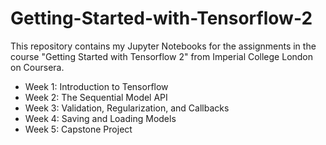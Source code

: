 # Getting-Started-with-Tensorflow-2

This repository contains my Jupyter Notebooks for the assignments in the course "Getting Started with Tensorflow 2" from Imperial College London on Coursera.

- Week 1: Introduction to Tensorflow
- Week 2: The Sequential Model API
- Week 3: Validation, Regularization, and Callbacks
- Week 4: Saving and Loading Models
- Week 5: Capstone Project
